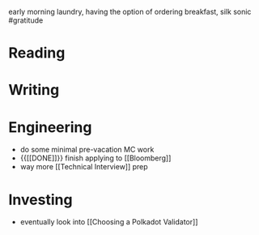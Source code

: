early morning laundry, having the option of ordering breakfast, silk sonic #gratitude
# Reading
# Writing
# Engineering
- do some minimal pre-vacation MC work
- {{[[DONE]]}} finish applying to [[Bloomberg]]
- way more [[Technical Interview]] prep
# Investing
- eventually look into [[Choosing a Polkadot Validator]]
